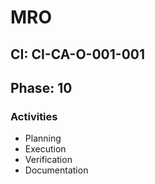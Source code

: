 # MRO

## CI: CI-CA-O-001-001
## Phase: 10

### Activities
- Planning
- Execution
- Verification
- Documentation
